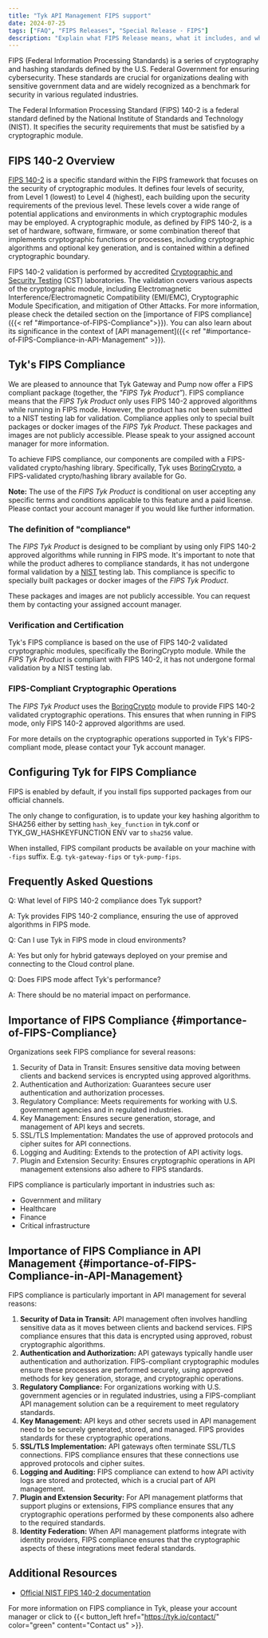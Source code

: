 ```yaml
---
title: "Tyk API Management FIPS support"
date: 2024-07-25
tags: ["FAQ", "FIPS Releases", "Special Release - FIPS"]
description: "Explain what FIPS Release means, what it includes, and what to expect"
---
```


FIPS (Federal Information Processing Standards) is a series of cryptography and hashing standards defined by the U.S.
Federal Government for ensuring cybersecurity. These standards are crucial for organizations dealing with sensitive
government data and are widely recognized as a benchmark for security in various regulated industries.

The Federal Information Processing Standard (FIPS) 140-2 is a federal standard defined by the National Institute of
Standards and Technology (NIST). It specifies the security requirements that must be satisfied by a cryptographic module.

## FIPS 140-2 Overview

[FIPS 140-2](https://nvlpubs.nist.gov/nistpubs/FIPS/NIST.FIPS.140-2.pdf) is a specific standard within the FIPS
framework that focuses on the security of cryptographic modules. It defines four levels of security, from Level 1
(lowest) to Level 4 (highest), each building upon the security requirements of the previous level. These levels cover
a wide range of potential applications and environments in which cryptographic modules may be employed. A cryptographic
module, as defined by FIPS 140-2, is a set of hardware, software, firmware, or some combination thereof that implements
cryptographic functions or processes, including cryptographic algorithms and optional key generation, and is contained
within a defined cryptographic boundary.

FIPS 140-2 validation is performed by accredited [Cryptographic and Security Testing](https://csrc.nist.rip/Projects/cryptographic-module-validation-program/Standards#:~:text=FIPS%20140%2D2%20(effective%2015%2DNov%2D2001)&text=NVLAP%20accredited%20Cryptographic%20and%20Security,for%20Cryptographic%20Modules%20%5B%20PDF%20%5D.)
(CST) laboratories. The validation covers various aspects of the cryptographic module, including Electromagnetic
Interference/Electromagnetic Compatibility (EMI/EMC), Cryptographic Module Specification, and mitigation of Other Attacks.
For more information, please check the detailed section on the
[importance of FIPS compliance]({{< ref "#importance-of-FIPS-Compliance">}}). You can also learn about its significance
in the context of [API management]({{< ref "#importance-of-FIPS-Compliance-in-API-Management" >}}).

## Tyk's FIPS Compliance

We are pleased to announce that Tyk Gateway and Pump now offer a FIPS compliant package (together, the *"FIPS Tyk
Product”*).
FIPS compliance means that the *FIPS Tyk Product* only uses FIPS 140-2 approved algorithms while running in FIPS mode.
However, the product has not been submitted to a NIST testing lab for validation. Compliance applies only to special
built packages or docker images of the *FIPS Tyk Product*. These packages and images are not publicly accessible. Please
speak to your assigned account manager for more information.

To achieve FIPS compliance, our components are compiled with a FIPS-validated crypto/hashing library. Specifically, Tyk
uses [BoringCrypto](https://csrc.nist.gov/CSRC/media/projects/cryptographic-module-validation-program/documents/security-policies/140sp3678.pdf),
a FIPS-validated crypto/hashing library available for Go.

**Note:** The use of the *FIPS Tyk Product* is conditional on user accepting any specific terms and conditions
applicable to this feature and a paid license. Please contact your account manager if you would like further information.

### The definition of "compliance"
The *FIPS Tyk Product* is designed to be compliant by using only FIPS 140-2 approved algorithms while running in FIPS
mode. It's important to note that while the product adheres to compliance standards, it has not undergone formal
validation by a [NIST](https://www.nist.gov/federal-information-processing-standards-fips) testing lab. This compliance
is specific to specially built packages or docker images of the *FIPS Tyk Product*.

These packages and images are not publicly accessible. You can request them by contacting your assigned account manager.

### Verification and Certification

Tyk's FIPS compliance is based on the use of FIPS 140-2 validated cryptographic modules, specifically the BoringCrypto
module. While the *FIPS Tyk Product* is compliant with FIPS 140-2, it has not undergone formal validation by a NIST
testing lab.

### FIPS-Compliant Cryptographic Operations

The *FIPS Tyk Product* uses the [BoringCrypto](https://boringssl.googlesource.com/boringssl/+/master/crypto/fipsmodule/FIPS.md#fips-140_2) module to provide FIPS 140-2 validated cryptographic operations. This ensures that when running in FIPS mode, only FIPS 140-2 approved algorithms are used.

For more details on the cryptographic operations supported in Tyk's FIPS-compliant mode, please contact your Tyk account manager.

## Configuring Tyk for FIPS Compliance

FIPS is enabled by default, if you install fips supported packages from our official channels. 

The only change to configuration, is to update your key hashing algorithm to SHA256 either by setting `hash_key_function` in tyk.conf or TYK_GW_HASHKEYFUNCTION ENV var to `sha256` value. 

When installed, FIPS compilant products be available on your machine with `-fips` suffix. E.g. `tyk-gateway-fips` or `tyk-pump-fips`.


## Frequently Asked Questions

Q: What level of FIPS 140-2 compliance does Tyk support?

A: Tyk provides FIPS 140-2 compliance, ensuring the use of approved algorithms in FIPS mode.

Q: Can I use Tyk in FIPS mode in cloud environments?

A: Yes but only for hybrid gateways deployed on your premise and connecting to the Cloud control plane.

Q: Does FIPS mode affect Tyk's performance?

A: There should be no material impact on performance.


## Importance of FIPS Compliance {#importance-of-FIPS-Compliance}

Organizations seek FIPS compliance for several reasons:
1. Security of Data in Transit: Ensures sensitive data moving between clients and backend services is encrypted using
approved algorithms.
2. Authentication and Authorization: Guarantees secure user authentication and authorization processes.
3. Regulatory Compliance: Meets requirements for working with U.S. government agencies and in regulated industries.
4. Key Management: Ensures secure generation, storage, and management of API keys and secrets.
5. SSL/TLS Implementation: Mandates the use of approved protocols and cipher suites for API connections.
6. Logging and Auditing: Extends to the protection of API activity logs.
7. Plugin and Extension Security: Ensures cryptographic operations in API management extensions also adhere to FIPS
standards.

FIPS compliance is particularly important in industries such as:
- Government and military
- Healthcare
- Finance
- Critical infrastructure

## Importance of FIPS Compliance in API Management  {#importance-of-FIPS-Compliance-in-API-Management}

FIPS compliance is particularly important in API management for several reasons:

1. **Security of Data in Transit:** API management often involves handling sensitive data as it moves between clients
and backend services. FIPS compliance ensures that this data is encrypted using approved, robust cryptographic
algorithms.
2. **Authentication and Authorization:** API gateways typically handle user authentication and authorization.
FIPS-compliant cryptographic modules ensure these processes are performed securely, using approved methods for key
generation, storage,
and cryptographic operations.
3. **Regulatory Compliance:** For organizations working with U.S. government agencies or in regulated industries, using
a FIPS-compliant API management solution can be a requirement to meet regulatory standards.
4. **Key Management:** API keys and other secrets used in API management need to be securely generated, stored, and
managed. FIPS provides standards for these cryptographic operations.
5. **SSL/TLS Implementation:** API gateways often terminate SSL/TLS connections. FIPS compliance ensures that these
connections use approved protocols and cipher suites.
6. **Logging and Auditing:** FIPS compliance can extend to how API activity logs are stored and protected, which is a
crucial part of API management.
7. **Plugin and Extension Security:** For API management platforms that support plugins or extensions, FIPS compliance
ensures that any cryptographic operations performed by these components also adhere to the required standards.
8. **Identity Federation:** When API management platforms integrate with identity providers, FIPS compliance ensures
that the cryptographic aspects of these integrations meet federal standards.


## Additional Resources

- [Official NIST FIPS 140-2 documentation](https://csrc.nist.gov/publications/detail/fips/140/2/final)

For more information on FIPS compliance in Tyk, please your account manager or click to {{< button_left href="https://tyk.io/contact/" color="green" content="Contact us" >}}.
